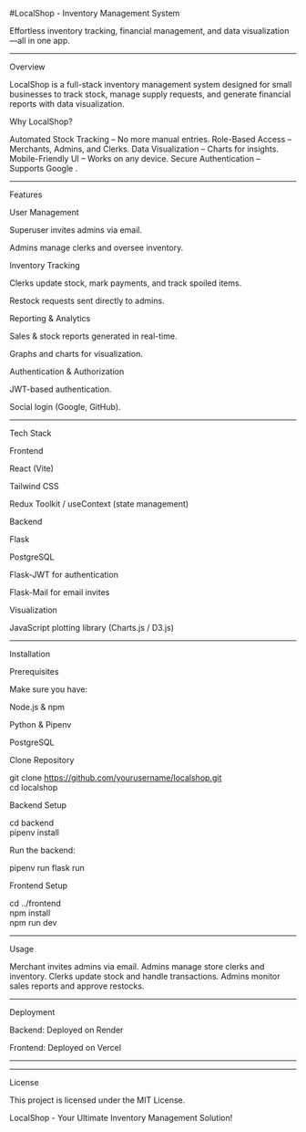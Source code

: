 
#LocalShop - Inventory Management System

Effortless inventory tracking, financial management, and data visualization—all in one app.

---

Overview

LocalShop is a full-stack inventory management system designed for small businesses to track stock, manage supply requests, and generate financial reports with data visualization.

Why LocalShop?

 Automated Stock Tracking – No more manual entries.
 Role-Based Access – Merchants, Admins, and Clerks.
 Data Visualization – Charts for insights.
 Mobile-Friendly UI – Works on any device.
 Secure Authentication – Supports Google .


---

Features

 User Management

Superuser invites admins via email.

Admins manage clerks and oversee inventory.


 Inventory Tracking

Clerks update stock, mark payments, and track spoiled items.

Restock requests sent directly to admins.


 Reporting & Analytics

Sales & stock reports generated in real-time.

Graphs and charts for visualization.


 Authentication & Authorization

JWT-based authentication.

Social login (Google, GitHub).



---

Tech Stack

Frontend

React (Vite)

Tailwind CSS

Redux Toolkit / useContext (state management)


Backend

Flask

PostgreSQL

Flask-JWT for authentication

Flask-Mail for email invites



Visualization

JavaScript plotting library (Charts.js / D3.js)



---

Installation

 Prerequisites

Make sure you have:

Node.js & npm

Python & Pipenv

PostgreSQL


 Clone Repository

git clone https://github.com/yourusername/localshop.git  
cd localshop

 Backend Setup

cd backend  
pipenv install



Run the backend:

pipenv run flask run

 Frontend Setup

cd ../frontend  
npm install  
npm run dev


---

Usage

 Merchant invites admins via email.
 Admins manage store clerks and inventory.
 Clerks update stock and handle transactions.
 Admins monitor sales reports and approve restocks.





---

Deployment

Backend: Deployed on Render

Frontend: Deployed on Vercel

---

---

License

This project is licensed under the MIT License.

 LocalShop - Your Ultimate Inventory Management Solution! 


